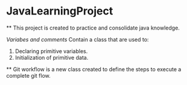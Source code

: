 # JavaLearningProject
** This project is created to practice and consolidate java knowledge.

*Variabes and comments*
Contain a class that are used to:
1. Declaring primitive variables.
2. Initialization of primitive data.

** Git workflow is a new class created to define the steps to execute a complete git flow.